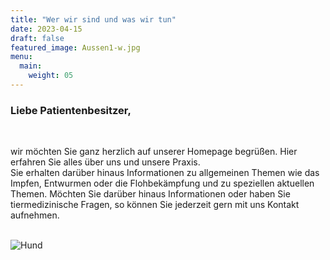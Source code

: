 ```yaml
---
title: "Wer wir sind und was wir tun"
date: 2023-04-15
draft: false
featured_image: Aussen1-w.jpg
menu:
  main:
    weight: 05
---
```


### Liebe Patientenbesitzer,
<br>

wir möchten Sie ganz herzlich auf unserer Homepage begrüßen.
Hier erfahren Sie alles über uns und unsere Praxis.  
Sie erhalten darüber hinaus Informationen zu allgemeinen Themen wie das Impfen, Entwurmen oder die Flohbekämpfung
und zu speziellen aktuellen Themen.
Möchten Sie darüber hinaus Informationen oder haben Sie tiermedizinische Fragen,
so können Sie jederzeit gern mit uns Kontakt aufnehmen.  
<br />

![Hund](/hund.jpg "Hund")

